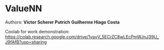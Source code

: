 # ValueNN

Authors: **Victor Scherer Putrich**
          **Guilherme Hiago Costa**

Coolab for work demonstration: https://colab.research.google.com/drive/1vavV_5ECrZC8wLEcPmWJnJ39U_J9fAfB?usp=sharing
